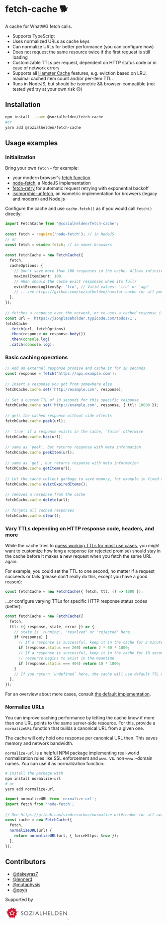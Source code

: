# fetch-cache 🐕

A cache for WhatWG fetch calls.

- Supports TypeScript
- Uses normalized URLs as cache keys
- Can normalize URLs for better performance (you can configure how)
- Does not request the same resource twice if the first request is still loading
- Customizable TTLs per request, dependent on HTTP status code or in case of network errors
- Supports all [Hamster Cache](https://github.com/sozialhelden/hamster-cache) features, e.g. eviction based on LRU, maximal cached item count and/or per-item TTL.
- Runs in NodeJS, but should be isometric && browser-compatible (not tested yet! try at your own risk 🙃)

## Installation

```bash
npm install --save @sozialhelden/fetch-cache
#or
yarn add @sozialhelden/fetch-cache
```

## Usage examples

### Initialization

Bring your own `fetch` - for example:

- your modern browser's [fetch function](https://developer.mozilla.org/en-US/docs/Web/API/Fetch_API)
- [node-fetch](https://github.com/bitinn/node-fetch), a NodeJS implementation
- [fetch-retry](https://github.com/jonbern/fetch-retry) for automatic request retrying with exponential backoff
- [isomorphic-unfetch](https://github.com/developit/unfetch/tree/master/packages/isomorphic-unfetch), an isometric implementation for browsers (legacy and modern) and Node.js

Configure the cache and use `cache.fetch()` as if you would call `fetch()` directly:

```typescript
import FetchCache from '@sozialhelden/fetch-cache';

const fetch = require('node-fetch'); // in NodeJS
// or
const fetch = window.fetch; // in newer browsers

const fetchCache = new FetchCache({
  fetch,
  cacheOptions: {
    // Don't save more than 100 responses in the cache. Allows infinite responses by default
    maximalItemCount: 100,
    // When should the cache evict responses when its full?
    evictExceedingItemsBy: 'lru', // Valid values: 'lru' or 'age'
    // ...see https://github.com/sozialhelden/hamster-cache for all possible options
  },
});

// fetches a response over the network, or re-uses a cached response if available
const url = 'https://jsonplaceholder.typicode.com/todos/1';
fetchCache
  .fetch(url, fetchOptions)
  .then(response => response.body())
  .then(console.log)
  .catch(console.log);
```

### Basic caching operations

```typescript
// Add an external response promise and cache it for 10 seconds
const response = fetch('https://api.example.com');

// Insert a response you got from somewhere else
fetchCache.cache.set('http://example.com', response);

// Set a custom TTL of 10 seconds for this specific response
fetchCache.cache.set('http://example.com', response, { ttl: 10000 });

// gets the cached response without side effects
fetchCache.cache.peek(url);

// `true` if a response exists in the cache, `false` otherwise
fetchCache.cache.has(url);

// same as `peek`, but returns response with meta information
fetchCache.cache.peekItem(url);

// same as `get`, but returns response with meta information
fetchCache.cache.getItem(url);

// Let the cache collect garbage to save memory, for example in fixed time intervals
fetchCache.cache.evictExpiredItems();

// removes a response from the cache
fetchCache.cache.delete(url);

// forgets all cached responses
fetchCache.cache.clear();
```

### Vary TTLs depending on HTTP response code, headers, and more

While the cache tries to [guess working TTLs for most use cases](./src/defaultTTL.ts), you might
want to customize how long a response (or rejected promise) should stay in the cache before it
makes a new request when you fetch the same URL again.

For example, you could set the TTL to one second, no matter if a request succeeds or fails (please
don't really do this, except you have a good reason):

```typescript
const fetchCache = new FetchCache({ fetch, ttl: () => 1000 });
```

…or configure varying TTLs for specific HTTP response status codes (better):

```typescript
const fetchCache = new FetchCache({
  fetch,
  ttl: ({ response, state, error }) => {
    // state is 'running', 'resolved' or 'rejected' here.
    if (response) {
      // If a response is successful, keep it in the cache for 2 minutes
      if (response.status === 200) return 2 * 60 * 1000;
      // If a response is successful, keep it in the cache for 10 seconds so it shows up if the
      // resource begins to exist in the meantime
      if (response.status === 404) return 10 * 1000;
    }
    // If you return `undefined` here, the cache will use default TTL values for all other cases.
  },
});
```

For an overview about more cases, consult [the default implementation](./src/defaultTTL.ts).

### Normalize URLs

You can improve caching performance by letting the cache know if more than one URL points to the
same server-side resource. For this, provide a `normalizeURL` function that builds a canonical URL
from a given one.

The cache will only hold one response per canonical URL then. This saves memory and network
bandwidth.

`normalize-url` is a helpful NPM package implementing real-world normalization rules like SSL
enforcement and `www.` vs. non-`www.`-domain names. You can use it as normalization function:

```bash
# Install the package with
npm install normalize-url
# or
yarn add normalize-url
```

```typescript
import normalizeURL from 'normalize-url';
import fetch from 'node-fetch';

// See https://github.com/sindresorhus/normalize-url#readme for all available normalization options
const cache = new FetchCache({
  fetch,
  normalizeURL(url) {
    return normalizeURL(url, { forceHttps: true });
  },
});
```

## Contributors

- [@dakeyras7](https://github.com/dakeyras7)
- [@lennerd](https://github.com/lennerd)
- [@mutaphysis](https://github.com/mutaphysis)
- [@opyh](https://github.com/opyh)

Supported by

<img src='./doc/sozialhelden-logo.svg' width="200">.
